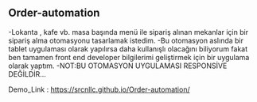 ## Order-automation

-Lokanta , kafe vb. masa başında menü ile sipariş alınan mekanlar için bir sipariş alma otomasyonu tasarlamak istedim.
-Bu otomasyon aslında bir tablet uygulaması olarak yapılırsa daha kullanışlı olacağını biliyorum fakat ben tamamen front end developer bilgilerimi geliştirmek için bir uygulama olarak yaptım.
-NOT:BU OTOMASYON UYGULAMASI RESPONSİVE DEĞİLDİR...

Demo_Link :  https://srcnllc.github.io/Order-automation/
